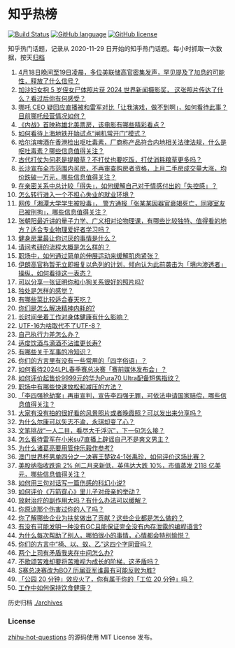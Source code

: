 # 知乎热榜
[![Build Status](https://github.com/ToWeLong/zhihu-hot-questions/workflows/CI/badge.svg)](https://github.com/ToWeLong/zhihu-hot-questions/actions)
[![GitHub language](https://img.shields.io/badge/language-golang-orange.svg)](https://golang.org/)
[![GitHub license](https://img.shields.io/github/license/ToWeLong/zhihu-hot-questions)](https://github.com/ToWeLong/zhihu-hot-questions/blob/main/LICENSE)

知乎热门话题，记录从 2020-11-29 日开始的知乎热门话题。每小时抓取一次数据，按天[归档](./archives)

<!-- BEGIN -->

1. [4月18日晚间至19日凌晨，多位美联储高官密集发声，罕见提及了加息的可能性，释放了什么信号？](https://www.zhihu.com/question/653431109)
1. [加沙妇女抱 5 岁侄女尸体照片获 2024 世界新闻摄影奖， 这张照片传达了什么？看过后你有何感受？](https://www.zhihu.com/question/653522371)
1. [哪吒 CEO 疑回应直播被和雷军对比「让我演戏，做不到啊」，如何看待此事？目前哪吒经营情况如何？](https://www.zhihu.com/question/653451605)
1. [《内战》首映称雄北美票房，该电影有哪些精彩看点？](https://www.zhihu.com/question/652991728)
1. [如何看待上海地铁开始试点“闸机常开门”模式？](https://www.zhihu.com/question/653445608)
1. [哈尔滨啤酒在香港检出呕吐毒素，厂商称产品符合内地相关法律法规，什么是呕吐毒素？哪些信息值得关注？](https://www.zhihu.com/question/653442592)
1. [古代打仗为何老是提粮草？不打仗也要吃饭，打仗消耗粮草更多吗？](https://www.zhihu.com/question/641125575)
1. [长沙宣布全市范围内买房，不再审查购房者资格，上月二手房成交量大涨，均价跌破一万元，哪些信息值得关注？](https://www.zhihu.com/question/653475492)
1. [在亲密关系中总计较「得失」，如何缓解自己对于情感付出的「失控感」？](https://www.zhihu.com/question/653429716)
1. [怎么转行进入一个不担心失业的就业环境？](https://www.zhihu.com/question/638004179)
1. [网传「湘潭大学学生被投毒」， 警方通报「张某某因器官衰竭死亡，同寝室友已被刑拘」，哪些信息值得关注？](https://www.zhihu.com/question/653511625)
1. [张朝阳最近讲的量子力学、广义相对论物理课，有哪些比较独特、值得看的地方？适合专业物理爱好者学习吗？](https://www.zhihu.com/question/653529181)
1. [健身房里最让你讨厌的事情是什么？](https://www.zhihu.com/question/41249647)
1. [请问考研的流程大概是怎么样的？](https://www.zhihu.com/question/548844410)
1. [职场中，如何通过简单的伸展运动来缓解肌肉紧张？](https://www.zhihu.com/question/653526026)
1. [伊朗高官称暂无立即报复以色列的计划，倾向认为此前袭击为「境内渗透者」操纵，如何看待这一表态？](https://www.zhihu.com/question/653465573)
1. [可以分享一张证明你和小狗关系很好的照片吗?](https://www.zhihu.com/question/651129575)
1. [独处是怎样的感觉？](https://www.zhihu.com/question/650458544)
1. [有哪些菜比较适合春天吃？](https://www.zhihu.com/question/522905444)
1. [你们是怎么解决精神内耗的?](https://www.zhihu.com/question/653478538)
1. [长时间坐着工作对身体健康有什么影响？](https://www.zhihu.com/question/653522007)
1. [UTF-16为啥取代不了UTF-8？](https://www.zhihu.com/question/652839772)
1. [自己执行力差怎么办？](https://www.zhihu.com/question/653170992)
1. [适度饮酒与滴酒不沾谁更长寿?](https://www.zhihu.com/question/653430724)
1. [有哪些关于军事的冷知识？](https://www.zhihu.com/question/513822771)
1. [你们的方言里有没有一些常用的「四字俗语」？](https://www.zhihu.com/question/652242051)
1. [如何看待2024LPL春季赛总决赛「赛前媒体发布会」？](https://www.zhihu.com/question/653450845)
1. [如何评价起售价9999元的华为Pura70 Ultra配备短焦指纹？](https://www.zhihu.com/question/653367085)
1. [职场中有哪些快速放松和减压的方法？](https://www.zhihu.com/question/653525364)
1. [「李四强抢劫案」再审宣判，宣告李四强无罪，可依法申请国家赔偿，哪些信息值得关注？](https://www.zhihu.com/question/653446114)
1. [大家有没有拍的很好看的风景照片或者晚霞照？可以发出来分享吗？](https://www.zhihu.com/question/486193115)
1. [为什么尔康可以矢志不渝，永琪却变了心？](https://www.zhihu.com/question/431835180)
1. [文笔挑战“一人二目，看尽大千浮沉”，下一句怎么接？](https://www.zhihu.com/question/653355577)
1. [怎么看待雷军在小米su7直播上辟谣自己不是爽文男主？](https://www.zhihu.com/question/653402605)
1. [为什么诸葛亮要用管仲乐毅作参考?](https://www.zhihu.com/question/653296692)
1. [澳门世界杯男单四分之一决赛王楚钦4-1张禹珍，如何评价这场比赛？](https://www.zhihu.com/question/653476083)
1. [美股纳指收跌逾 2% 创二月来新低，英伟达大跌 10%，市值蒸发 2118 亿美元，哪些信息值得关注？](https://www.zhihu.com/question/653522716)
1. [如何用三句对话写一篇伤感的科幻小说?](https://www.zhihu.com/question/652814968)
1. [如何评价《万箭穿心》里儿子对母亲的举动？](https://www.zhihu.com/question/382376337)
1. [放射治疗的副作用大吗？有什么办法可以缓解？](https://www.zhihu.com/question/653231077)
1. [你原谅那个伤害过你的人了吗？](https://www.zhihu.com/question/653268952)
1. [你了解哪些企业为扶贫做出了贡献？这些企业都是怎么做的？](https://www.zhihu.com/question/397401346)
1. [有没有可能发明一种没有GC且能保证完全没有内存泄露的编程语言?](https://www.zhihu.com/question/653377812)
1. [为什么每次帮助了别人，哪怕很小的事情，心情都会特别愉悦？](https://www.zhihu.com/question/653163602)
1. [你们的方言中“椅、以、蚁、乙”这四个字同音吗？](https://www.zhihu.com/question/650788295)
1. [两个上司有矛盾我夹在中间怎么办?](https://www.zhihu.com/question/652952171)
1. [不歌颂苦难却要将苦难视为成长的阶梯，这矛盾吗？](https://www.zhihu.com/question/653201378)
1. [S赛总决赛改为BO7 历届亚军谁最有可能反败为胜?](https://www.zhihu.com/question/652813553)
1. [「公园 20 分钟」效应火了，你有属于你的「工位 20 分钟」吗？](https://www.zhihu.com/question/653126886)
1. [工作中如何保持饮食健康？](https://www.zhihu.com/question/653366456)

<!-- END -->

历史归档 [./archives](./archives)


### License
[zhihu-hot-questions](https://github.com/towelong/zhihu-hot-questions) 的源码使用 MIT License 发布。